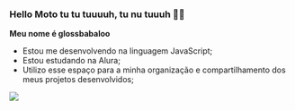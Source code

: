 ### Hello Moto tu tu tuuuuh, tu nu tuuuh 🎵🎵

**Meu nome é glossbabaloo** 

- Estou me desenvolvendo na linguagem JavaScript;
- Estou estudando na Alura;
- Utilizo esse espaço para a minha organização e compartilhamento dos meus projetos desenvolvidos;

![](https://media1.tenor.com/m/iEAp41_7kC8AAAAd/illus-cute.gif)

